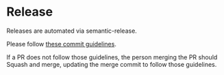 # Release

Releases are automated via semantic-release.

Please follow [these commit guidelines](https://github.com/angular/angular.js/blob/master/DEVELOPERS.md#-git-commit-guidelines).

If a PR does not follow those guidelines, the person merging the PR should Squash and merge, updating the merge commit to follow those guidelines.